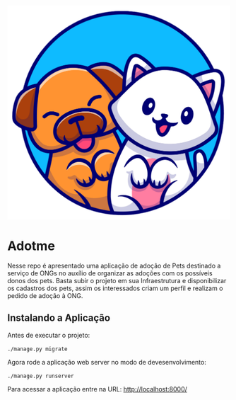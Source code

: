 
![Logo](https://github.com/wanderpereira/adotme_django/blob/main/static/logo.png?raw=true)


# Adotme

Nesse repo é apresentado uma aplicação de adoção de Pets destinado a serviço de ONGs no auxílio de organizar as adoções com os possíveis donos dos pets. 
Basta subir o projeto em sua Infraestrutura e disponibilizar os cadastros dos pets, assim os interessados criam um perfil e realizam o pedido de adoção à ONG.
  

## Instalando a Aplicação

Antes de executar o projeto:

    ./manage.py migrate

Agora rode a aplicação web server no modo de devesenvolvimento:

    ./manage.py runserver

Para acessar a aplicação entre na URL: <http://localhost:8000/>